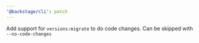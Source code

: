 ```yaml
---
'@backstage/cli': patch
---
```


Add support for `versions:migrate` to do code changes. Can be skipped with `--no-code-changes`
